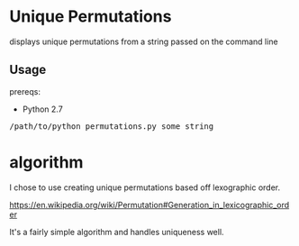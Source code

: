 # Unique Permutations
displays unique permutations from a string passed on the command line

## Usage
prereqs:
* Python 2.7
<pre>/path/to/python permutations.py some_string <string></pre>
# algorithm
I chose to use creating unique permutations based off lexographic order.  

https://en.wikipedia.org/wiki/Permutation#Generation_in_lexicographic_order

It's a fairly simple algorithm and handles uniqueness well.
